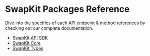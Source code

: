 # SwapKit Packages Reference

Dive into the specifics of each API endpoint & method references by checking out our complete documentation.

* [SwapKit API SDK](broken-reference)
* [SwapKit Core](core-1.md)
* [SwapKit Types](broken-reference)
